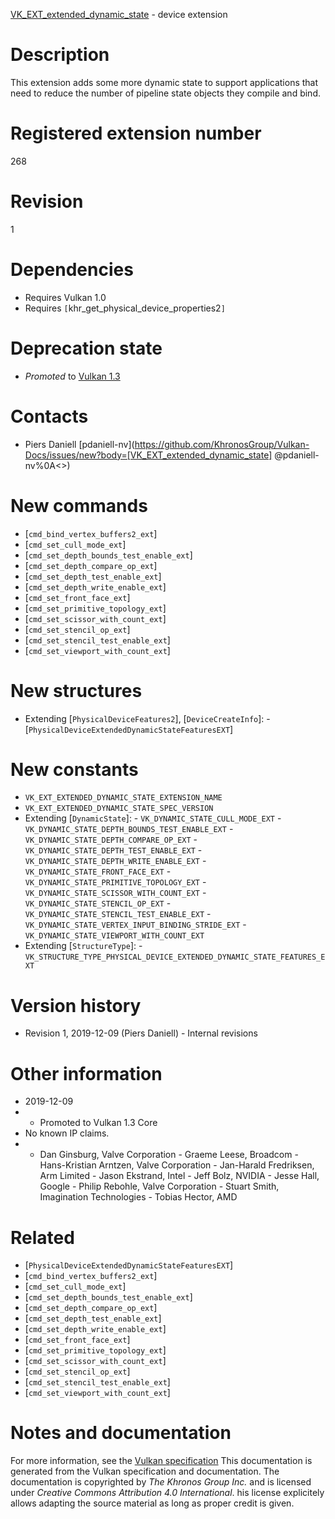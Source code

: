 [VK_EXT_extended_dynamic_state](https://www.khronos.org/registry/vulkan/specs/1.3-extensions/man/html/VK_EXT_extended_dynamic_state.html) - device extension

# Description
This extension adds some more dynamic state to support applications that
need to reduce the number of pipeline state objects they compile and bind.

# Registered extension number
268

# Revision
1

# Dependencies
- Requires Vulkan 1.0
- Requires `[`khr_get_physical_device_properties2`]`

# Deprecation state
- *Promoted* to [Vulkan 1.3](https://www.khronos.org/registry/vulkan/specs/1.3-extensions/html/vkspec.html#versions-1.3-promotions)

# Contacts
- Piers Daniell [pdaniell-nv](https://github.com/KhronosGroup/Vulkan-Docs/issues/new?body=[VK_EXT_extended_dynamic_state] @pdaniell-nv%0A<<Here describe the issue or question you have about the VK_EXT_extended_dynamic_state extension>>)

# New commands
- [`cmd_bind_vertex_buffers2_ext`]
- [`cmd_set_cull_mode_ext`]
- [`cmd_set_depth_bounds_test_enable_ext`]
- [`cmd_set_depth_compare_op_ext`]
- [`cmd_set_depth_test_enable_ext`]
- [`cmd_set_depth_write_enable_ext`]
- [`cmd_set_front_face_ext`]
- [`cmd_set_primitive_topology_ext`]
- [`cmd_set_scissor_with_count_ext`]
- [`cmd_set_stencil_op_ext`]
- [`cmd_set_stencil_test_enable_ext`]
- [`cmd_set_viewport_with_count_ext`]

# New structures
- Extending [`PhysicalDeviceFeatures2`], [`DeviceCreateInfo`]:  - [`PhysicalDeviceExtendedDynamicStateFeaturesEXT`]

# New constants
- `VK_EXT_EXTENDED_DYNAMIC_STATE_EXTENSION_NAME`
- `VK_EXT_EXTENDED_DYNAMIC_STATE_SPEC_VERSION`
- Extending [`DynamicState`]:  - `VK_DYNAMIC_STATE_CULL_MODE_EXT`  - `VK_DYNAMIC_STATE_DEPTH_BOUNDS_TEST_ENABLE_EXT`  - `VK_DYNAMIC_STATE_DEPTH_COMPARE_OP_EXT`  - `VK_DYNAMIC_STATE_DEPTH_TEST_ENABLE_EXT`  - `VK_DYNAMIC_STATE_DEPTH_WRITE_ENABLE_EXT`  - `VK_DYNAMIC_STATE_FRONT_FACE_EXT`  - `VK_DYNAMIC_STATE_PRIMITIVE_TOPOLOGY_EXT`  - `VK_DYNAMIC_STATE_SCISSOR_WITH_COUNT_EXT`  - `VK_DYNAMIC_STATE_STENCIL_OP_EXT`  - `VK_DYNAMIC_STATE_STENCIL_TEST_ENABLE_EXT`  - `VK_DYNAMIC_STATE_VERTEX_INPUT_BINDING_STRIDE_EXT`  - `VK_DYNAMIC_STATE_VIEWPORT_WITH_COUNT_EXT` 
- Extending [`StructureType`]:  - `VK_STRUCTURE_TYPE_PHYSICAL_DEVICE_EXTENDED_DYNAMIC_STATE_FEATURES_EXT`

# Version history
- Revision 1, 2019-12-09 (Piers Daniell)  - Internal revisions

# Other information
* 2019-12-09
*   - Promoted to Vulkan 1.3 Core 
* No known IP claims.
*   - Dan Ginsburg, Valve Corporation  - Graeme Leese, Broadcom  - Hans-Kristian Arntzen, Valve Corporation  - Jan-Harald Fredriksen, Arm Limited  - Jason Ekstrand, Intel  - Jeff Bolz, NVIDIA  - Jesse Hall, Google  - Philip Rebohle, Valve Corporation  - Stuart Smith, Imagination Technologies  - Tobias Hector, AMD

# Related
- [`PhysicalDeviceExtendedDynamicStateFeaturesEXT`]
- [`cmd_bind_vertex_buffers2_ext`]
- [`cmd_set_cull_mode_ext`]
- [`cmd_set_depth_bounds_test_enable_ext`]
- [`cmd_set_depth_compare_op_ext`]
- [`cmd_set_depth_test_enable_ext`]
- [`cmd_set_depth_write_enable_ext`]
- [`cmd_set_front_face_ext`]
- [`cmd_set_primitive_topology_ext`]
- [`cmd_set_scissor_with_count_ext`]
- [`cmd_set_stencil_op_ext`]
- [`cmd_set_stencil_test_enable_ext`]
- [`cmd_set_viewport_with_count_ext`]

# Notes and documentation
For more information, see the [Vulkan specification](https://www.khronos.org/registry/vulkan/specs/1.3-extensions/html/vkspec.html)
This documentation is generated from the Vulkan specification and documentation.
The documentation is copyrighted by *The Khronos Group Inc.* and is licensed under *Creative Commons Attribution 4.0 International*.
his license explicitely allows adapting the source material as long as proper credit is given.
        